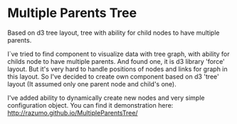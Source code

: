 # Multiple Parents Tree
Based on d3 tree layout, tree with ability for child nodes to have multiple parents.

I`ve tried to find component to visualize data with tree graph, with ability for childs node to have multiple parents. And found one, it is d3 library 'force' layout. But it's very hard to handle positions of nodes and links for graph in this layout. So I've decided to create own component based on d3 'tree' layout (It assumed only one parent node and child's one).

I've added ability to dynamically create new nodes and very simple configuration object. You can find it demonstration here: http://razumo.github.io/MultipleParentsTree/
